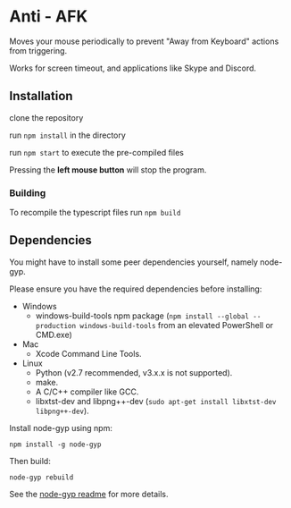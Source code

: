 # Anti - AFK

Moves your mouse periodically to prevent "Away from Keyboard" actions from triggering.

Works for screen timeout, and applications like Skype and Discord.  

## Installation

clone the repository 

run `npm install` in the directory

run `npm start` to execute the pre-compiled files

Pressing the **left mouse button** will stop the program.

### Building

To recompile the typescript files run `npm build`

## Dependencies

You might have to install some peer dependencies yourself,
namely node-gyp.

Please ensure you have the required dependencies before installing:

* Windows
  * windows-build-tools npm package (`npm install --global --production windows-build-tools` from an elevated PowerShell or CMD.exe)
* Mac
  * Xcode Command Line Tools.
* Linux
  * Python (v2.7 recommended, v3.x.x is not supported).
  * make.
  * A C/C++ compiler like GCC.
  * libxtst-dev and libpng++-dev (`sudo apt-get install libxtst-dev libpng++-dev`).

Install node-gyp using npm:

```
npm install -g node-gyp
```

Then build:

```
node-gyp rebuild
```

See the [node-gyp readme](https://github.com/nodejs/node-gyp#installation) for more details.
